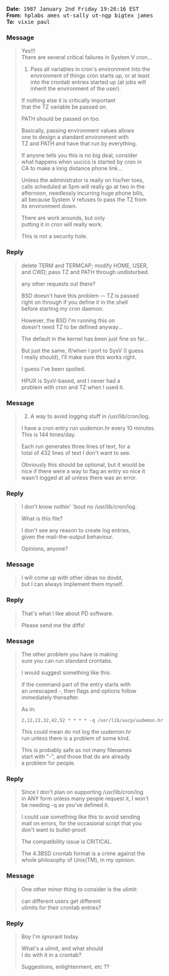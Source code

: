 <!-- From qantel!hplabs!ames!ut-sally!ut-ngp!melpad!bigtex!james Tue Jan  6 21:24:57 1987 -->

<!-- Posted-Date: Fri, 2 Jan 87 19:26:16 est -->

**Date:** 
<kbd>1987 January 2nd</kbd> 
<kbd>Friday</kbd> 
<kbd>19:26:16 EST</kbd> <br>
**From:** 
<kbd>hplabs</kbd> 
<kbd>ames</kbd> 
<kbd>ut-sally</kbd> 
<kbd>ut-ngp</kbd> 
<kbd>bigtex</kbd> 
<kbd>james</kbd>  <br>
**To:** 
<kbd>vixie</kbd> 
<kbd>paul</kbd> <br>

<!-- Status: RO -->

### Message

> Yes!!! <br>
> There are several critical failures in System V cron...
>
> 1. Pass all variables in cron's environment into the <br>
>   environment of things cron starts up, or at least <br>
>   into the crontab entries started up (at jobs will <br>
>   inherit the environment of the user).
>
>   If nothing else it is critically important <br>
>   that the TZ variable be passed on.
>
>   PATH should be passed on too.
>
>   Basically, passing environment values allows <br>
>   one to design a standard environment with <br>
>   TZ and PATH and have that run by everything.
>
>   If anyone tells you this is no big deal, consider <br>
>   what happens when uucico is started by cron in <br>
>   CA to make a long distance phone link...
>
>   Unless the administrator is really on his/her toes, <br>
>   calls scheduled at 5pm will really go at two in the <br>
>   afternoon, needlessly incurring huge phone bills, <br>
>   all because System V refuses to pass the TZ from <br>
>   its environment down.
>
>   There are work arounds, but only <br>
>   putting it in cron will really work.
>
>   This is not a security hole.

### Reply

> delete TERM and TERMCAP; modify HOME, USER, <br>
> and CWD; pass TZ and PATH through undisturbed.
>
> any other requests out there?
>
> BSD doesn't have this problem -- TZ is passed <br>
> right on through if you define it in the shell <br>
> before starting my cron daemon.
>
> However, the BSD I'm running this on <br>
> doesn't need TZ to be defined anyway...
>
> The default in the kernel has been just fine so far...  
>
> But just the same, if/when I port to SysV (I guess <br>
> I really should), I'll make sure this works right.
>
> I guess I've been spoiled.
>
> HPUX is SysV-based, and I never had a <br>
> problem with cron and TZ when I used it.

### Message

> 2. A way to avoid logging stuff in /usr/lib/cron/log.
> 
>   I have a cron entry run uudemon.hr every 10 minutes. <br>
>   This is 144 times/day.
> 
>   Each run generates three lines of text, for a <br>
>   total of 432 lines of text I don't want to see.
> 
>   Obviously this should be optional, but it would be <br>
>   nice if there were a way to flag an entry so nice it<br>
>   wasn't logged at all unless there was an error.

### Reply

> I don't know nothin' 'bout no /usr/lib/cron/log.
> 
> What is this file?
>
> I don't see any reason to create log entries, <br>
> given the mail-the-output behaviour.
>
> Opinions, anyone?

### Message

> I will come up with other ideas no doubt, <br>
> but I can always implement them myself.

### Reply

> That's what I like about PD software.
> 
> Please send me the diffs!

### Message

> The other problem you have is making <br>
> sure you can run standard crontabs.
>
> I would suggest something like this: <br>
>
> if the command part of the entry starts with <br>
> an unescaped -, then flags and options follow <br>
> immediately thereafter.
>
> As in:
>
> ```src
> 2,12,22,32,42,52 * * * * -q /usr/lib/uucp/uudemon.hr
> ```
>
> This could mean do not log the uudemon.hr <br>
> run unless there is a problem of some kind.
> 
> This is probably safe as not many filenames <br>
> start with "-", and those that do are already <br>
> a problem for people.

### Reply

> Since I don't plan on supporting /usr/lib/cron/log <br>
> in ANY form unless many people request it, I won't <br>
> be needing -q as you've defined it.
>
> I could use something like this to avoid sending <br>
> mail on errors, for the occasional script that you <br>
> don't want to bullet-proof.
>
> The compatibility issue is CRITICAL.
> 
> The 4.3BSD crontab format is a crime against the <br>
> whole philosophy of Unix(TM), in my opinion.

### Message

> One other minor thing to consider is the ulimit:
>
> can different users get different <br>
> ulimits for their crontab entries?

### Reply

> Boy I'm ignorant today.
> 
> What's a ulimit, and what should <br>
> I do with it in a crontab?
> 
> Suggestions, enlightenment, etc ??